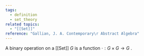 ```yaml
---
tags:
  - definition
  - set_theory
related topics:
  - "[[Set]]"
reference: "Gallian, J. A. Contemporary\r Abstract Algebra"
---
```

A binary operation on a [[Set]] $G$ is a function $\cdot:G\times G \to G$ .
